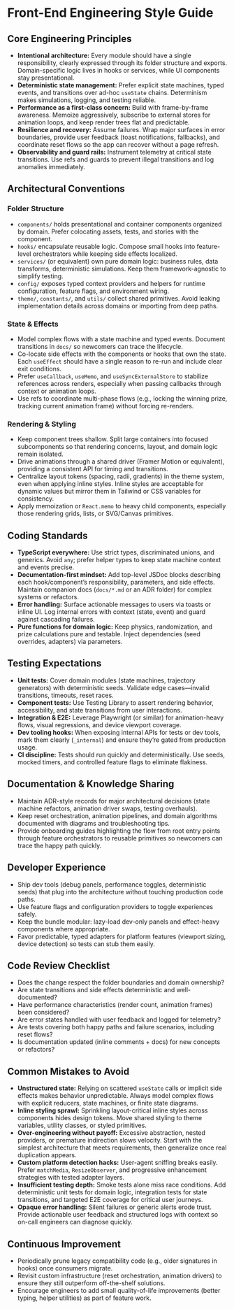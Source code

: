 # Front-End Engineering Style Guide

## Core Engineering Principles

- **Intentional architecture:** Every module should have a single responsibility, clearly expressed through its folder structure and exports. Domain-specific logic lives in hooks or services, while UI components stay presentational.
- **Deterministic state management:** Prefer explicit state machines, typed events, and transitions over ad-hoc `useState` chains. Determinism makes simulations, logging, and testing reliable.
- **Performance as a first-class concern:** Build with frame-by-frame awareness. Memoize aggressively, subscribe to external stores for animation loops, and keep render trees flat and predictable.
- **Resilience and recovery:** Assume failures. Wrap major surfaces in error boundaries, provide user feedback (toast notifications, fallbacks), and coordinate reset flows so the app can recover without a page refresh.
- **Observability and guard rails:** Instrument telemetry at critical state transitions. Use refs and guards to prevent illegal transitions and log anomalies immediately.

## Architectural Conventions

### Folder Structure

- `components/` holds presentational and container components organized by domain. Prefer colocating assets, tests, and stories with the component.
- `hooks/` encapsulate reusable logic. Compose small hooks into feature-level orchestrators while keeping side effects localized.
- `services/` (or equivalent) own pure domain logic: business rules, data transforms, deterministic simulations. Keep them framework-agnostic to simplify testing.
- `config/` exposes typed context providers and helpers for runtime configuration, feature flags, and environment wiring.
- `theme/`, `constants/`, and `utils/` collect shared primitives. Avoid leaking implementation details across domains or importing from deep paths.

### State & Effects

- Model complex flows with a state machine and typed events. Document transitions in `docs/` so newcomers can trace the lifecycle.
- Co-locate side effects with the components or hooks that own the state. Each `useEffect` should have a single reason to re-run and include clear exit conditions.
- Prefer `useCallback`, `useMemo`, and `useSyncExternalStore` to stabilize references across renders, especially when passing callbacks through context or animation loops.
- Use refs to coordinate multi-phase flows (e.g., locking the winning prize, tracking current animation frame) without forcing re-renders.

### Rendering & Styling

- Keep component trees shallow. Split large containers into focused subcomponents so that rendering concerns, layout, and domain logic remain isolated.
- Drive animations through a shared driver (Framer Motion or equivalent), providing a consistent API for timing and transitions.
- Centralize layout tokens (spacing, radii, gradients) in the theme system, even when applying inline styles. Inline styles are acceptable for dynamic values but mirror them in Tailwind or CSS variables for consistency.
- Apply memoization or `React.memo` to heavy child components, especially those rendering grids, lists, or SVG/Canvas primitives.

## Coding Standards

- **TypeScript everywhere:** Use strict types, discriminated unions, and generics. Avoid `any`; prefer helper types to keep state machine context and events precise.
- **Documentation-first mindset:** Add top-level JSDoc blocks describing each hook/component’s responsibility, parameters, and side effects. Maintain companion docs (`docs/*.md` or an ADR folder) for complex systems or refactors.
- **Error handling:** Surface actionable messages to users via toasts or inline UI. Log internal errors with context (state, event) and guard against cascading failures.
- **Pure functions for domain logic:** Keep physics, randomization, and prize calculations pure and testable. Inject dependencies (seed overrides, adapters) via parameters.

## Testing Expectations

- **Unit tests:** Cover domain modules (state machines, trajectory generators) with deterministic seeds. Validate edge cases—invalid transitions, timeouts, reset races.
- **Component tests:** Use Testing Library to assert rendering behavior, accessibility, and state transitions from user interactions.
- **Integration & E2E:** Leverage Playwright (or similar) for animation-heavy flows, visual regressions, and device viewport coverage.
- **Dev tooling hooks:** When exposing internal APIs for tests or dev tools, mark them clearly (`_internal`) and ensure they’re gated from production usage.
- **CI discipline:** Tests should run quickly and deterministically. Use seeds, mocked timers, and controlled feature flags to eliminate flakiness.

## Documentation & Knowledge Sharing

- Maintain ADR-style records for major architectural decisions (state machine refactors, animation driver swaps, testing overhauls).
- Keep reset orchestration, animation pipelines, and domain algorithms documented with diagrams and troubleshooting tips.
- Provide onboarding guides highlighting the flow from root entry points through feature orchestrators to reusable primitives so newcomers can trace the happy path quickly.

## Developer Experience

- Ship dev tools (debug panels, performance toggles, deterministic seeds) that plug into the architecture without touching production code paths.
- Use feature flags and configuration providers to toggle experiences safely.
- Keep the bundle modular: lazy-load dev-only panels and effect-heavy components where appropriate.
- Favor predictable, typed adapters for platform features (viewport sizing, device detection) so tests can stub them easily.

## Code Review Checklist

- Does the change respect the folder boundaries and domain ownership?
- Are state transitions and side effects deterministic and well-documented?
- Have performance characteristics (render count, animation frames) been considered?
- Are error states handled with user feedback and logged for telemetry?
- Are tests covering both happy paths and failure scenarios, including reset flows?
- Is documentation updated (inline comments + docs) for new concepts or refactors?

## Common Mistakes to Avoid

- **Unstructured state:** Relying on scattered `useState` calls or implicit side effects makes behavior unpredictable. Always model complex flows with explicit reducers, state machines, or finite state diagrams.
- **Inline styling sprawl:** Sprinkling layout-critical inline styles across components hides design tokens. Move shared styling to theme variables, utility classes, or styled primitives.
- **Over-engineering without payoff:** Excessive abstraction, nested providers, or premature indirection slows velocity. Start with the simplest architecture that meets requirements, then generalize once real duplication appears.
- **Custom platform detection hacks:** User-agent sniffing breaks easily. Prefer `matchMedia`, `ResizeObserver`, and progressive enhancement strategies with tested adapter layers.
- **Insufficient testing depth:** Smoke tests alone miss race conditions. Add deterministic unit tests for domain logic, integration tests for state transitions, and targeted E2E coverage for critical user journeys.
- **Opaque error handling:** Silent failures or generic alerts erode trust. Provide actionable user feedback and structured logs with context so on-call engineers can diagnose quickly.

## Continuous Improvement

- Periodically prune legacy compatibility code (e.g., older signatures in hooks) once consumers migrate.
- Revisit custom infrastructure (reset orchestration, animation drivers) to ensure they still outperform off-the-shelf solutions.
- Encourage engineers to add small quality-of-life improvements (better typing, helper utilities) as part of feature work.
